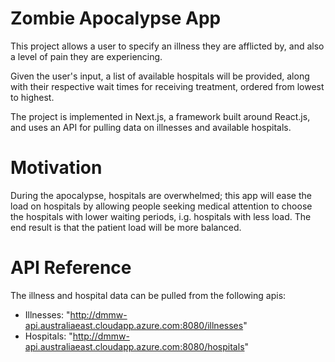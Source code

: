# Zombie Apocalypse App
This project allows a user to specify an illness they are afflicted by, and also a level of pain they are experiencing.

Given the user's input, a list of available hospitals will be provided, along with their respective wait times for receiving treatment, ordered from lowest to highest.

The project is implemented in Next.js, a framework built around React.js, and uses an API for pulling data on illnesses and available hospitals.

# Motivation
During the apocalypse, hospitals are overwhelmed; this app will ease the load on hospitals by allowing people seeking medical attention to choose
the hospitals with lower waiting periods, i.g. hospitals with less load. The end result is that the patient load will be more balanced.

# API Reference
The illness and hospital data can be pulled from the following apis:

- Illnesses: "http://dmmw-api.australiaeast.cloudapp.azure.com:8080/illnesses"
- Hospitals: "http://dmmw-api.australiaeast.cloudapp.azure.com:8080/hospitals"